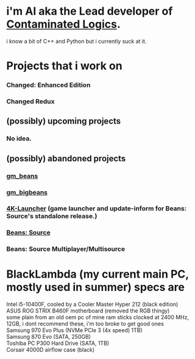 # i'm Al aka the Lead developer of [Contaminated Logics](https://github.com/contaminatedlogics).
i know a bit of C++ and Python but i currently suck at it.

# Projects that i work on
### Changed: Enhanced Edition 
### Changed Redux
## (possibly) upcoming projects
### No idea.

## (possibly) abandoned projects
### [gm_beans](https://steamcommunity.com/sharedfiles/filedetails/?id=2045610499)
### [gm_bigbeans](https://steamcommunity.com/sharedfiles/filedetails/?id=2051821121)
### [4K-Launcher](https://github.com/LambdaEngineer/4K-Game-Launcher) (game launcher and update-inform for Beans: Source's standalone release.) 
### [Beans: Source](https://github.com/LambdaEngineer/beanssrc)
### Beans: Source Multiplayer/Multisource

# BlackLambda (my current main PC, mostly used in summer) specs are

Intel i5-10400F, cooled by a Cooler Master Hyper 212 (black edition)
<br>
ASUS ROG STRIX B460F motherboard (removed the RGB thingy)
<br>
some plain from an old oem pc of mine ram sticks clocked at 2400 MHz, 12GB, i dont recommend these, i'm too broke to get good ones
<br>
Samsung 970 Evo Plus (NVMe PCIe 3 (4x speed) 1TB)
<br>
Samsung 870 Evo (SATA, 250GB)
<br>
Toshiba PC P300 Hard Drive (SATA, 1TB)
<br>
Corsair 4000D airflow case (black)
